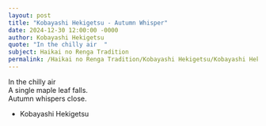 ```yaml
---
layout: post
title: "Kobayashi Hekigetsu - Autumn Whisper"
date: 2024-12-30 12:00:00 -0000
author: Kobayashi Hekigetsu
quote: "In the chilly air  "
subject: Haikai no Renga Tradition
permalink: /Haikai no Renga Tradition/Kobayashi Hekigetsu/Kobayashi Hekigetsu - Autumn Whisper
---
```


In the chilly air  
A single maple leaf falls.  
Autumn whispers close.

- Kobayashi Hekigetsu
